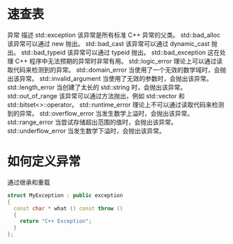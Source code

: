 # 速查表
异常	                         描述
std::exception	该异常是所有标准 C++ 异常的父类。
std::bad_alloc	该异常可以通过 new 抛出。
std::bad_cast	该异常可以通过 dynamic_cast 抛出。
std::bad_typeid	该异常可以通过 typeid 抛出。
std::bad_exception	这在处理 C++ 程序中无法预期的异常时非常有用。
std::logic_error	理论上可以通过读取代码来检测到的异常。
std::domain_error	当使用了一个无效的数学域时，会抛出该异常。
std::invalid_argument	当使用了无效的参数时，会抛出该异常。
std::length_error	当创建了太长的 std::string 时，会抛出该异常。
std::out_of_range	该异常可以通过方法抛出，例如 std::vector 和 std::bitset<>::operator[]()。
std::runtime_error	理论上不可以通过读取代码来检测到的异常。
std::overflow_error	当发生数学上溢时，会抛出该异常。
std::range_error	当尝试存储超出范围的值时，会抛出该异常。
std::underflow_error	当发生数学下溢时，会抛出该异常。

# 如何定义异常

通过继承和重载

```c++
struct MyException : public exception
{
  const char * what () const throw ()
  {
    return "C++ Exception";
  }
};
```
